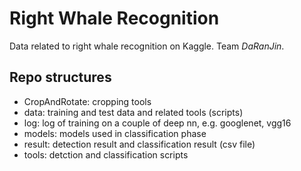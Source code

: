 # Right Whale Recognition 
Data related to right whale recognition on Kaggle. Team *DaRanJin*.

## Repo structures
- CropAndRotate: cropping tools
- data: training and test data and related tools (scripts)
- log: log of training on a couple of deep nn, e.g. googlenet, vgg16
- models: models used in classification phase
- result: detection result and classification result (csv file)
- tools: detction and classification scripts
